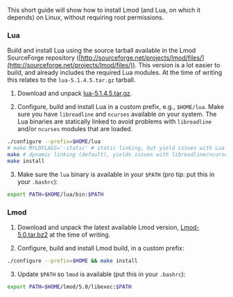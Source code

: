 This short guide will show how to install Lmod (and Lua, on which it depends) on Linux, without requiring root permissions.


### Lua

Build and install Lua using the source tarball available in the Lmod SourceForge repository ([http://sourceforge.net/projects/lmod/files/](http://sourceforge.net/projects/lmod/files/)). This version is a lot easier to build, and already includes the required Lua modules. At the time of writing this relates to the `lua-5.1.4.5.tar.gz` tarball.

1. Download and unpack [lua-5.1.4.5.tar.gz](http://sourceforge.net/projects/lmod/files/lua-5.1.4.5.tar.gz/download).

2. Configure, build and install Lua in a custom prefix, e.g., `$HOME/lua`. Make sure you have `libreadline` and `ncurses` available on your system. The Lua binaries are statically linked to avoid problems with `libreadline` and/or `ncurses` modules that are loaded.

```bash
./configure --prefix=$HOME/lua
# make MYLDFLAGS='-static' # static linking, but yield issues with Lua modules: 
make # dynamic linking (default), yields issues with libreadline/ncurses modules
make install
```

3. Make sure the `lua` binary is available in your `$PATH` (pro tip: put this in your `.bashrc`):

```bash
export PATH=$HOME/lua/bin:$PATH
```

### Lmod

1. Download and unpack the latest available Lmod version, [Lmod-5.0.tar.bz2](http://sourceforge.net/projects/lmod/files/Lmod-5.0.tar.bz2/download) at the time of writing.

2. Configure, build and install Lmod build, in a custom prefix:
```bash
./configure --prefix=$HOME && make install
```

3. Update `$PATH` so `lmod` is available (put this in your `.bashrc`):
```bash
export PATH=$HOME/lmod/5.0/libexec:$PATH
```
